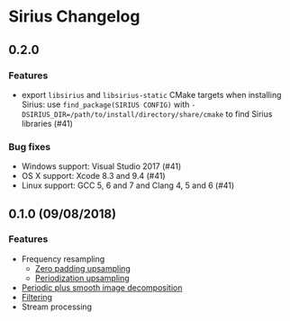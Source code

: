 # Sirius Changelog

## 0.2.0

### Features
* export `libsirius` and `libsirius-static` CMake targets when installing Sirius: use `find_package(SIRIUS CONFIG)` with `-DSIRIUS_DIR=/path/to/install/directory/share/cmake` to find Sirius libraries (#41)

### Bug fixes
* Windows support: Visual Studio 2017 (#41)
* OS X support: Xcode 8.3 and 9.4 (#41)
* Linux support: GCC 5, 6 and 7 and Clang 4, 5 and 6 (#41)


## 0.1.0 (09/08/2018)

### Features
* Frequency resampling
  * [Zero padding upsampling][zero-padding-upsampling]
  * [Periodization upsampling][periodization-upsampling]
* [Periodic plus smooth image decomposition][periodic-plus-smooth-image-decomposition]
* [Filtering][image-filtering]
* Stream processing

[zero-padding-upsampling]: https://cs-si.github.io/SIRIUS/html/upsampling/sinc_as_zpd.html
[periodization-upsampling]: https://cs-si.github.io/SIRIUS/html/upsampling/user_kernel.html#when-sirius-uses-a-filter-to-upsample-the-spectrum-is-periodized-instead-of-zero-padded
[periodic-plus-smooth-image-decomposition]: https://hal.archives-ouvertes.fr/file/index/docid/388020/filename/2009-11.pdf
[image-filtering]: https://cs-si.github.io/SIRIUS/html/upsampling/user_kernel.html